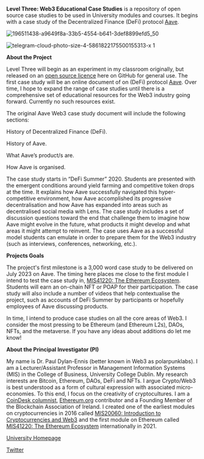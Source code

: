 **Level Three: Web3 Educational Case Studies** is a repository of open source case studies to be used in University modules and courses. It begins with a case study of the Decentralized Finance (DeFi) protocol [Aave](https://aave.com//). 

![196511438-a9649f8a-33b5-4554-b641-3def8899efd5_50](https://user-images.githubusercontent.com/84196983/196559053-6ecd017a-ad12-491b-b55d-beedb14ac3bc.png)

![telegram-cloud-photo-size-4-5861822175500155313-x 1](https://user-images.githubusercontent.com/84196983/196646277-5627aee4-5443-401e-b1af-84b19b150487.png)


**About the Project**

Level Three will begin as an experiment in my classroom originally, but released on an [open source licence](https://github.com/polarpunklabs/levelthree/blob/main/LICENSE) here on GitHub for general use. The first case study will be an online document of on (DeFi) protocol [Aave](https://aave.com//). Over time, I hope to expand the range of case studies until there is a comprehensive set of educational resources for the Web3 industry going forward. Currently no such resources exist. 

The original Aave Web3 case study document will include the following sections:

History of Decentralized Finance (DeFi). 

History of Aave. 

What Aave’s product/s are. 

How Aave is organised. 

The case study starts in “DeFi Summer” 2020. Students are presented with the emergent conditions around yield farming and competitive token drops at the time. It explains how Aave successfully navigated this hyper-competitive environment, how Aave accomplished its progressive decentralisation and how Aave has expanded into areas such as decentralised social media with Lens. The case study includes a set of discussion questions toward the end that challenge them to imagine how Aave might evolve in the future, what products it might develop and what areas it might attempt to reinvent. The case uses Aave as a successful model students can emulate in order to prepare them for the Web3 industry (such as interviews, conferences, networking, etc.). 

**Projects Goals**

The project's first milestone is a 3,000 word case study to be delivered on July 2023 on Aave. The timing here places me close to the first module I intend to test the case study in, [MIS41220: The Ethereum Ecosystem](https://hub.ucd.ie/usis/!W_HU_MENU.P_PUBLISH?p_tag=MODULE&MODULE=MIS41220). Students will earn an on-chain NFT or POAP for their participation. The case study will also include a number of videos that help contextualise the project, such as accounts of DeFi Summer by participants or hopefully employees of Aave discussing products. 

In time, I intend to produce case studies on all the core areas of Web3. I consider the most pressing to be Ethereum (and Ethereum L2s), DAOs, NFTs, and the metaverse. If you have any ideas about additions do let me know!

**About the Principal Investigator (PI)**

My name is Dr. Paul Dylan-Ennis (better known in Web3 as polarpunklabs). I am a Lecturer/Assistant Professor in Management Information Systems (MIS) in the College of Business, University College Dublin. My research interests are Bitcoin, Ethereum, DAOs, DeFi and NFTs. I argue Crypto/Web3 is best understood as a form of cultural expression with associated micro-economies. To this end, I focus on the creativity of cryptocultures. I am a [CoinDesk columnist](https://www.coindesk.com/author/PaulEnnis/), [Ethereum.org](https://github.com/polarpunklabs) contributor and a Founding Member of the Blockchain Association of Ireland. I created one of the earliest modules on cryptocurrencies in 2016 called [MIS20060: Introduction to Cryptocurrencies and Web3](https://hub.ucd.ie/usis/!W_HU_MENU.P_PUBLISH?p_tag=MODULE&MODULE=MIS20060) and the first module on Ethereum called [MIS41220: The Ethereum Ecosystem](https://hub.ucd.ie/usis/!W_HU_MENU.P_PUBLISH?p_tag=MODULE&MODULE=MIS41220) internationally in 2021. 

[University Homepage](https://people.ucd.ie/paul.dylan-ennis)

[Twitter](twitter.com/polarpunklabs)


